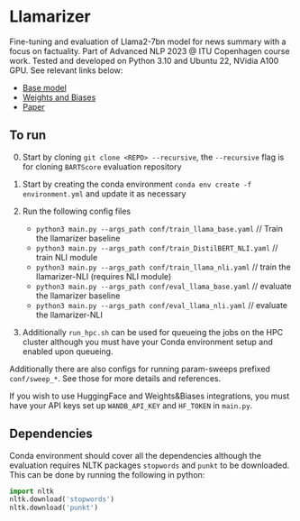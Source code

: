# Llamarizer
Fine-tuning and evaluation of Llama2-7bn model for news summary with a focus on factuality. Part of Advanced NLP 2023 @ ITU Copenhagen course work. Tested and developed on Python 3.10 and Ubuntu 22, NVidia A100 GPU.
See relevant links below:
- [Base model](https://huggingface.co/ernlavr/llama-2-7bn-xsum-lora-adapter)
- [Weights and Biases](https://wandb.ai/ernlavr/adv_nlp2023/sweeps)
- [Paper](https://ernlavr.github.io/portfolio/portfolio-5/)

## To run
0. Start by cloning `git clone <REPO> --recursive`, the `--recursive` flag is 
for cloning `BARTScore` evaluation repository
1. Start by creating the conda environment `conda env create -f environment.yml`
and update it as necessary
1. Run the following config files
    - `python3 main.py --args_path conf/train_llama_base.yaml` // Train the llamarizer baseline
    - `python3 main.py --args_path conf/train_DistilBERT_NLI.yaml` // train NLI module
    - `python3 main.py --args_path conf/train_llama_nli.yaml` // train the llamarizer-NLI (requires NLI module)
    - `python3 main.py --args_path conf/eval_llama_base.yaml` // evaluate the llamarizer baseline
    - `python3 main.py --args_path conf/eval_llama_nli.yaml` // evaluate the llamarizer-NLI

2. Additionally `run_hpc.sh` can be used for queueing the jobs on the HPC cluster although you must have your Conda environment setup and enabled upon queueing.

Additionally there are also configs for running param-sweeps prefixed `conf/sweep_*`. See those for more details and references.

If you wish to use HuggingFace and Weights&Biases integrations, you must have your API keys set up `WANDB_API_KEY` and `HF_TOKEN` in `main.py`.

## Dependencies
Conda environment should cover all the dependencies although the evaluation requires NLTK packages `stopwords` and `punkt` to be downloaded. This can be done by running the following in python:
```python
import nltk
nltk.download('stopwords')
nltk.download('punkt')
```
